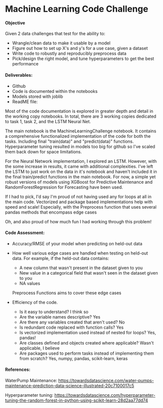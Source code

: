 # Machine Learning Code Challenge 

#### Objective
Given 2 data challenges that test for the ability to:
- Wrangle/clean data to make it usable by a model
- Figure out how to set up X's and y's for a use case, given a dataset
- Write code to robustly and reproducibly preprocess data
- Pick/design the right model, and tune hyperparameters to get the best performance

#### Deliverables:
- Github
- Code is documented within the notebooks
- Models stored with joblib
- ReadME file:
    
Most of the code documentation is explored in greater depth and detail in the working copy notebooks. In total, there are 3 working copies dedicated to task 1, task 2, and the LSTM Neural Net. 
        
The main notebook is the MachineLearningChallenge notebook. It contains a comprehensive functionalized implementation of the code for both the tasks. Including final "train(data)" and "predict(data)" functions. Hyperparameter tuning resulted in models too big for github so I've scaled them back down for space limitations.
        
For the Neural Network implementation, I explored an LSTM. However, with the some increase in results, it came with additional complexities. I've left the LSTM to just work on the data in it's notebook and haven't included it in the final train/predict functions in the main notebook. For now, a simple yet robust versions of models using XGBoost for Predictive Maintenance and RandomForestRegression for Forecasting have been used.         
        
If I had to pick, I'd say I'm proud of not having used any for loops at all in the main code. Vectorized and package based implementations help with speed and scale! Especially, with the Preprocess function that uses several pandas methods that encompass edge cases
        
Oh, and also proud of how much fun I had working through this problem! 
        

#### Code Assessment:
- Accuracy/RMSE of your model when predicting on held-out data
- How well various edge cases are handled when testing on held-out data. For example, if the held-out data contains:
    - A new column that wasn't present in the dataset given to you 
    - New value in a categorical field that wasn't seen in the dataset given to you
    - NA values
    
    Preprocess Functions aims to cover these edge cases
    
- Efficiency of the code. 
    - Is it easy to understand? I think so
    - Are the variable names descriptive? Yes
    - Are there any variables created that aren't used? No 
    - Is redundant code replaced with function calls? Yes
    - Is vectorized implementation used instead of nested for loops? Yes, pandas!  
    - Are classes defined and objects created where applicable? Wasn't applicable, I believe
    - Are packages used to perform tasks instead of implementing them from scratch? Yes, numpy, pandas, scikit-learn, keras
    
  
#### References:
WaterPump Maintenance: https://towardsdatascience.com/water-pumps-maintenance-prediction-data-science-illustrated-20c7100017c5

Hyperparameter tuning: https://towardsdatascience.com/hyperparameter-tuning-the-random-forest-in-python-using-scikit-learn-28d2aa77dd74 

